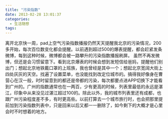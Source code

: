 ```yaml
---
title: "污染指数"
date: 2013-02-28 13:01:37
categories:
  - 生活随想
tags:
---
```


离开北京快一周，pad上空气污染指数播报仍然天天提醒我北京的污染情况，200多开始，每次百位数变化都会提醒。以前遇到超过500的爆表提醒，都会赶紧发条微博，每到这种时候，微博都会被一路攀升的污染指数播报刷屏。 虽然不再发微博，但还是会习惯留意下。看到北京爆表的时候会想到发短信给爸妈，提醒他们别出门；想起北京地铁戴口罩的上班族，我也曾经是其中一个；想起北京宽阔大街上四处灰灰的天空。找遍了设置菜单，也没能找到改定位城市的。搞得我好像身在曹营心在汉一般，时时留意到的都还是帝都的污染，每次都要点进APP切换下才能看到广州的。广州的指数通常也在一两百，少有更高的时候，列表里最低的永远是湛江，印象中从来没见过湛江超过100的。除此以外，我的城市列表里还有成都，也跟广州污染程度差不多，有时更高些。以前打算去一个城市旅行时，也会把那里提前加到污染指数列表中，只是回来以后又都一一删除了，如今剩下的大概才是心里会时不时想着的地方。